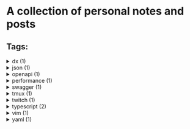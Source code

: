 # A collection of personal notes and posts

## Tags:

<details><summary>dx (1)</summary>
<ul>
<li><a href="./wiki/vim-startup-performance.md">Vim startup performance</a></li>
</ul>
</details>

<details><summary>json (1)</summary>
<ul>
<li><a href="./wiki/yaml-for-openapi-or-swagger.md">Why Yaml is a bad choice for handwritten openapi/swagger schemas</a></li>
</ul>
</details>

<details><summary>openapi (1)</summary>
<ul>
<li><a href="./wiki/yaml-for-openapi-or-swagger.md">Why Yaml is a bad choice for handwritten openapi/swagger schemas</a></li>
</ul>
</details>

<details><summary>performance (1)</summary>
<ul>
<li><a href="./wiki/vim-startup-performance.md">Vim startup performance</a></li>
</ul>
</details>

<details><summary>swagger (1)</summary>
<ul>
<li><a href="./wiki/yaml-for-openapi-or-swagger.md">Why Yaml is a bad choice for handwritten openapi/swagger schemas</a></li>
</ul>
</details>

<details><summary>tmux (1)</summary>
<ul>
<li><a href="./wiki/tmux-cheat-sheet.md">Personal tmux cheat sheet</a></li>
</ul>
</details>

<details><summary>twitch (1)</summary>
<ul>
<li><a href="./wiki/twitch-notes.md">Twitch related stuff</a></li>
</ul>
</details>

<details><summary>typescript (2)</summary>
<ul>
<li><a href="./wiki/typescript-assertions.md">Typescript assertions</a></li>
<li><a href="./wiki/typescript-learning-resources.md">Typescript - learning resources</a></li>
</ul>
</details>

<details><summary>vim (1)</summary>
<ul>
<li><a href="./wiki/vim-startup-performance.md">Vim startup performance</a></li>
</ul>
</details>

<details><summary>yaml (1)</summary>
<ul>
<li><a href="./wiki/yaml-for-openapi-or-swagger.md">Why Yaml is a bad choice for handwritten openapi/swagger schemas</a></li>
</ul>
</details>